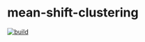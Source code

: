 # mean-shift-clustering
[![build](https://github.com/SohilZidan/mean-shift-clustering/actions/workflows/cmake.yml/badge.svg)](https://github.com/SohilZidan/mean-shift-clustering/actions/workflows/cmake.yml)
